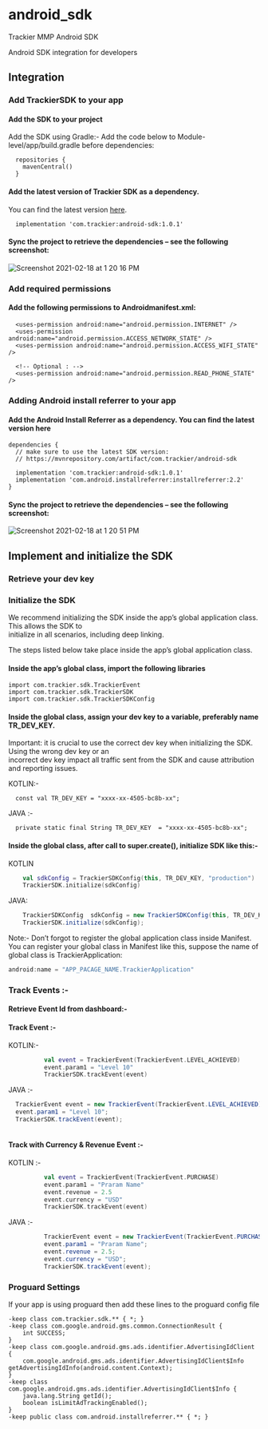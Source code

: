 # android_sdk
Trackier MMP Android SDK

Android SDK integration for developers
 
## Integration
 
### Add TrackierSDK to your app
 
#### Add the SDK to your project
 
  Add the SDK using Gradle:- Add the code below to Module-level/app/build.gradle before
  dependencies:
```
  repositories {
    mavenCentral()
  }
```

#### Add the latest version of Trackier SDK as a dependency.

You can find the latest version [here](https://mvnrepository.com/artifact/com.trackier/android-sdk).
```
  implementation 'com.trackier:android-sdk:1.0.1'
```
 
#### Sync the project to retrieve the dependencies – see the following screenshot:

![Screenshot 2021-02-18 at 1 20 16 PM](https://user-images.githubusercontent.com/34488320/108324546-0e3d8500-71ee-11eb-9c8b-2c06c96d2f00.png)
 
### Add required permissions

#### Add the following permissions to Androidmanifest.xml:
  
```
  <uses-permission android:name="android.permission.INTERNET" />
  <uses-permission android:name="android.permission.ACCESS_NETWORK_STATE" />
  <uses-permission android:name="android.permission.ACCESS_WIFI_STATE" />
 
  <!-- Optional : -->
  <uses-permission android:name="android.permission.READ_PHONE_STATE" />
```
 
### Adding Android install referrer to your app
 
#### Add the Android Install Referrer as a dependency. You can find the latest version here

```
dependencies {
  // make sure to use the latest SDK version:
  // https://mvnrepository.com/artifact/com.trackier/android-sdk   
 
  implementation 'com.trackier:android-sdk:1.0.1'
  implementation 'com.android.installreferrer:installreferrer:2.2'
}
```
 
#### Sync the project to retrieve the dependencies – see the following screenshot:
 
![Screenshot 2021-02-18 at 1 20 51 PM](https://user-images.githubusercontent.com/34488320/108324596-1dbcce00-71ee-11eb-925a-a05b7c4035ef.png)
 
 
## Implement and initialize the SDK
 
### Retrieve your dev key
 
### Initialize the SDK
  
   We recommend initializing the SDK inside the app’s global application class. This allows the SDK to  
   initialize in all scenarios, including deep linking.
 
  The steps listed below take place inside the app’s global application class.
 
#### Inside the app’s global class, import the following libraries
 
    import com.trackier.sdk.TrackierEvent
    import com.trackier.sdk.TrackierSDK
    import com.trackier.sdk.TrackierSDKConfig
 
#### Inside the global class, assign your dev key to a variable, preferably name TR_DEV_KEY.
 
   Important: it is crucial to use the correct dev key when initializing the SDK. Using the wrong dev key or an     
   incorrect dev key impact all traffic sent from the SDK and cause attribution and reporting issues.
 
 KOTLIN:-
 
      const val TR_DEV_KEY = "xxxx-xx-4505-bc8b-xx";
 
JAVA :-
 
      private static final String TR_DEV_KEY  = "xxxx-xx-4505-bc8b-xx";
 
#### Inside the global class, after call to super.create(), initialize SDK like this:-

KOTLIN
```kotlin
    val sdkConfig = TrackierSDKConfig(this, TR_DEV_KEY, "production")
    TrackierSDK.initialize(sdkConfig)
```
 
JAVA:
```java
    TrackierSDKConfig  sdkConfig = new TrackierSDKConfig(this, TR_DEV_KEY, "production");
    TrackierSDK.initialize(sdkConfig);
```
 
Note:- Don’t forgot to register the global application class inside Manifest. You can register your global class in Manifest like this, suppose the name of global class is TrackierApplication:

```java 
android:name = "APP_PACAGE_NAME.TrackierApplication"
```
 
### Track Events :-
 
#### Retrieve Event Id from dashboard:-
 
 
 
 
#### Track Event :-
   
KOTLIN:-
```kotlin
          val event = TrackierEvent(TrackierEvent.LEVEL_ACHIEVED)
          event.param1 = "Level 10"
          TrackierSDK.trackEvent(event)
```

JAVA :-
```java
  TrackierEvent event = new TrackierEvent(TrackierEvent.LEVEL_ACHIEVED);
  event.param1 = "Level 10";
  TrackierSDK.trackEvent(event);
 
```
 
 
#### Track with Currency & Revenue Event :-
 
KOTLIN :-
```kotlin
          val event = TrackierEvent(TrackierEvent.PURCHASE)
          event.param1 = "Praram Name"
          event.revenue = 2.5
          event.currency = "USD"
          TrackierSDK.trackEvent(event)
```
 
JAVA :-
```java
          TrackierEvent event = new TrackierEvent(TrackierEvent.PURCHASE);
          event.param1 = "Praram Name";
          event.revenue = 2.5;
          event.currency = "USD";
          TrackierSDK.trackEvent(event);
```
### Proguard Settings

If your app is using proguard then add these lines to the proguard config file

```
-keep class com.trackier.sdk.** { *; }
-keep class com.google.android.gms.common.ConnectionResult {
    int SUCCESS;
}
-keep class com.google.android.gms.ads.identifier.AdvertisingIdClient {
    com.google.android.gms.ads.identifier.AdvertisingIdClient$Info getAdvertisingIdInfo(android.content.Context);
}
-keep class com.google.android.gms.ads.identifier.AdvertisingIdClient$Info {
    java.lang.String getId();
    boolean isLimitAdTrackingEnabled();
}
-keep public class com.android.installreferrer.** { *; }
```

